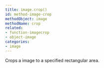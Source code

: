 ```yaml
---
title: image.crop()
id: method-image-crop
methodObject: image
methodName: crop
related:
- function-imagecrop
- object-image
categories:
- image
---
```


Crops a image to a specified rectangular area.